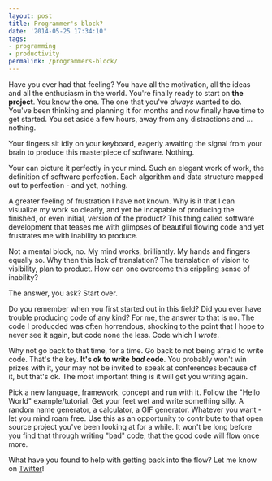 ```yaml
---
layout: post
title: Programmer's block?
date: '2014-05-25 17:34:10'
tags:
- programming
- productivity
permalink: /programmers-block/
---
```


Have you ever had that feeling? You have all the motivation, all the ideas and all the enthusiasm in the world. You're finally ready to start on __the project__. You know the one. The one that you've *always* wanted to do. You've been thinking and planning it for months and now finally have time to get started. You set aside a few hours, away from any distractions and ... nothing. 

Your fingers sit idly on your keyboard, eagerly awaiting the signal from your brain to produce this masterpiece of software. Nothing.

Your can picture it perfectly in your mind. Such an elegant work of work, the definition of software perfection. Each algorithm and data structure mapped out to perfection - and yet, nothing.

A greater feeling of frustration I have not known. Why is it that  I can visualize my work so clearly, and yet be incapable of producing the finished, or even initial, version of the product? This thing called software development that teases me with glimpses of beautiful flowing code and yet frustrates me with inability to produce.

Not a mental block, no. My mind works, brilliantly. My hands and fingers equally so. Why then this lack of translation? The translation of vision to visibility, plan to product. How can one overcome this crippling sense of inability?

The answer, you ask? Start over.

Do you remember when you first started out in this field? Did you ever have trouble producing code of any kind? For me, the answer to that is no. The code I producded was often horrendous, shocking to the point that I hope to never see it again, but code none the less. Code which I *wrote*.

Why not go back to that time, for a time. Go back to not being afraid to write code. That's the key. __It's ok to write *bad* code__. You probably won't win prizes with it, your may not be invited to speak at conferences because of it, but that's ok. The most important thing is it will get you writing again.

Pick a new language, framework, concept and run with it. Follow the "Hello World" example/tutorial. Get your feet wet and write something silly. A random name generator, a calculator, a GIF generator. Whatever you want - let you mind roam free. Use this as an opportunity to contribute to that open source project you've been looking at for a while. It won't be long before you find that through writing "bad" code, that the good code will flow once more.

What have you found to help with getting back into the flow? Let me know on [Twitter](http://twitter.com/greg_chapple)!
